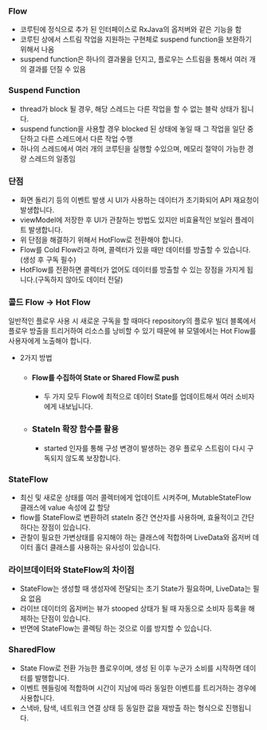 
### Flow
- 코루틴에 정식으로 추가 된 인터페이스로 RxJava의 옵저버와 같은 기능을 함 
- 코루틴 상에서 스트림 작업을 지원하는 구현체로 suspend function을 보완하기 위해서 나옴
- suspend function은 하나의 결과물을 던지고, 플로우는 스트림을 통해서 여러 개의 결과를 던질 수 있음

### Suspend Function
- thread가 block 될 경우, 해당 스레드는 다른 작업을 할 수 없는 블락 상태가 됩니다.
- suspend function을 사용할 경우 blocked 된 상태에 놓일 때 그 작업을 일단 중단하고 다른 스레드에서 다른 작업 수행
- 하나의 스레드에서 여러 개의 코루틴을 실행할 수있으며, 메모리 절약이 가능한 경량 스레드의 일종임

### 단점
- 화면 돌리기 등의 이벤트 발생 시 UI가 사용하는 데이터가 초기화되어 API 재요청이 발생합니다.
- viewModel에 저장한 후 UI가 관찰하는 방법도 있지만 비효율적인 보일러 플레이트 발생합니다.
- 위 단점을 해결하기 위해서 HotFlow로 전환해야 합니다.
- Flow를 Cold Flow라고 하며, 콜렉터가 있을 때만 데이터를 방출할 수 있습니다. (생성 후 구독 필수)
- HotFlow를 전환하면 콜렉터가 없어도 데이터를 방출할 수 있는 장점을 가지게 됩니다.(구독하지 않아도 데이터 전달)

### 콜드 Flow -> Hot Flow
일반적인 플로우 사용 시 새로운 구독을 할 때마다 repository의 플로우 빌더 블록에서 플로우 방출을 
트리거하여 리소스를 낭비할 수 있기 때문에 뷰 모델에서는 Hot Flow를 사용자에게 노출해야 합니다.
- 2가지 방법
  - #### Flow를 수집하여 State or Shared Flow로 push
    - 두 가지 모두 Flow에 최적으로 데이터 State를 업데이트해서 여러 소비자에게 내보닙니다.
  - ### StateIn 확장 함수를 활용 
    - started 인자를 통해 구성 변경이 발생하는 경우 플로우 스트림이 다시 구독되지 않도록 보장합니다.

### StateFlow
- 최신 및 새로운 상태를 여러 콜렉터에게 업데이트 시켜주며, MutableStateFlow 클래스에 value 속성에 값 할당
- flow를 StateFlow로 변환하려 stateIn 중간 연산자를 사용하며, 효율적이고 간단하다는 장점이 있습니다.
- 관찰이 필요한 가변상태를 유지해야 하는 클래스에 적합하며 LiveData와 옵저버 데이터 홀더 클래스를 사용하는 유사성이 있습니다.

### 라이브데이터와 StateFlow의 차이점
- StateFlow는 생성할 때 생성자에 전달되는 초기 State가 필요하며, LiveData는 필요 없음 
- 라이브 데이터의 옵저버는 뷰가 stooped 상태가 될 때 자동으로 소비자 등록을 해제하는 단점이 있습니다.
- 반면에 StateFlow는 콜렉팅 하는 것으로 이를 방지할 수 있습니다. 
### SharedFlow
- State Flow로 전환 가능한 플로우이며, 생성 된 이후 누군가 소비를 시작하면 데이터를 발행합니다.
- 이벤트 헨들링에 적합하며 시간이 지남에 따라 동일한 이벤트를 트리거하는 경우에 사용합니다.
- 스낵바, 탐색, 네트워크 연결 상태 등 동일한 값을 재방출 하는 형식으로 진행됩니다.
